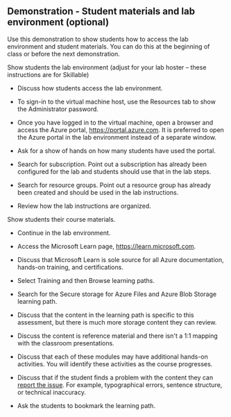 




## Demonstration - Student materials and lab environment (optional)

Use this demonstration to show students how to access the lab environment and student materials. You can do this at the beginning of class or before the next demonstration. 

Show students the lab environment (adjust for your lab hoster – these instructions are for Skillable)

* Discuss how students access the lab environment. 

* To sign-in to the virtual machine host, use the Resources tab to show the Administrator password.

* Once you have logged in to the virtual machine, open a browser and access the Azure portal, https://portal.azure.com. It is preferred to open the Azure portal in the lab environment instead of a separate window.

* Ask for a show of hands on how many students have used the portal.

* Search for subscription. Point out a subscription has already been configured for the lab and students should use that in the lab steps.

* Search for resource groups. Point out a resource group has already been created and should be used in the lab instructions.

* Review how the lab instructions are organized. 

Show students their course materials.

* Continue in the lab environment.

* Access the Microsoft Learn page, https://learn.microsoft.com.

* Discuss that Microsoft Learn is sole source for all Azure documentation, hands-on training, and certifications.

* Select Training and then Browse learning paths.

* Search for the Secure storage for Azure Files and Azure Blob Storage learning path.

* Discuss that the content in the learning path is specific to this assessment, but there is much more storage content they can review.

* Discuss the content is reference material and there isn't a 1:1 mapping with the classroom presentations.

* Discuss that each of these modules may have additional hands-on activities. You will identify these activities as the course progresses. 

* Discuss that if the student finds a problem with the content they can [report the issue](#_Feedback_-_Student). For example, typographical errors, sentence structure, or technical inaccuracy.

* Ask the students to bookmark the learning path.

 
